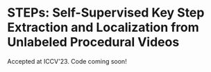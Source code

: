 # STEPs: Self-Supervised Key Step Extraction and Localization from Unlabeled Procedural Videos

Accepted at ICCV'23. Code coming soon!
